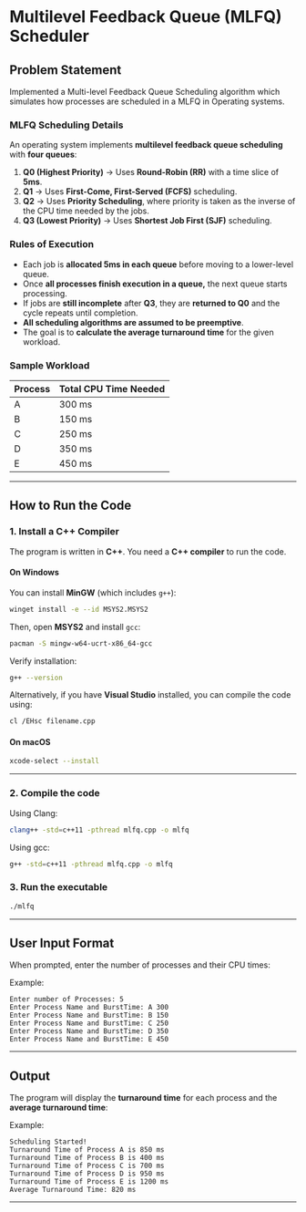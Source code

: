 # **Multilevel Feedback Queue (MLFQ) Scheduler** 

## **Problem Statement**
Implemented a Multi-level Feedback Queue Scheduling algorithm which simulates how processes are scheduled in a MLFQ in Operating systems.

### **MLFQ Scheduling Details**
An operating system implements **multilevel feedback queue scheduling** with **four queues**:

1. **Q0 (Highest Priority)** → Uses **Round-Robin (RR)** with a time slice of **5ms**.  
2. **Q1** → Uses **First-Come, First-Served (FCFS)** scheduling.  
3. **Q2** → Uses **Priority Scheduling**, where priority is taken as the inverse of the CPU time needed by the jobs.  
4. **Q3 (Lowest Priority)** → Uses **Shortest Job First (SJF)** scheduling.

### **Rules of Execution**
- Each job is **allocated 5ms in each queue** before moving to a lower-level queue.  
- Once **all processes finish execution in a queue,** the next queue starts processing.  
- If jobs are **still incomplete** after **Q3**, they are **returned to Q0** and the cycle repeats until completion.  
- **All scheduling algorithms are assumed to be preemptive**.  
- The goal is to **calculate the average turnaround time** for the given workload.


### **Sample Workload**
| Process | Total CPU Time Needed |
|---------|-----------------------|
| A       | 300 ms                |
| B       | 150 ms                |
| C       | 250 ms                |
| D       | 350 ms                |
| E       | 450 ms                |

---

## **How to Run the Code**
### **1. Install a C++ Compiler**
The program is written in **C++**. You need a **C++ compiler** to run the code.

#### **On Windows**
You can install **MinGW** (which includes `g++`):
```sh
winget install -e --id MSYS2.MSYS2
```
Then, open **MSYS2** and install `gcc`:
```sh
pacman -S mingw-w64-ucrt-x86_64-gcc
```
Verify installation:
```sh
g++ --version
```

Alternatively, if you have **Visual Studio** installed, you can compile the code using:
```sh
cl /EHsc filename.cpp
```

#### **On macOS**
```sh
xcode-select --install
```

---

### **2. Compile the code**
Using Clang:
```sh
clang++ -std=c++11 -pthread mlfq.cpp -o mlfq
```

Using gcc:
```sh
g++ -std=c++11 -pthread mlfq.cpp -o mlfq
```

### **3. Run the executable**
```sh
./mlfq
```

---

## **User Input Format**
When prompted, enter the number of processes and their CPU times:

Example:
```
Enter number of Processes: 5
Enter Process Name and BurstTime: A 300
Enter Process Name and BurstTime: B 150
Enter Process Name and BurstTime: C 250
Enter Process Name and BurstTime: D 350
Enter Process Name and BurstTime: E 450
```

---

## **Output**
The program will display the **turnaround time** for each process and the **average turnaround time**:

Example:
```
Scheduling Started!
Turnaround Time of Process A is 850 ms
Turnaround Time of Process B is 400 ms
Turnaround Time of Process C is 700 ms
Turnaround Time of Process D is 950 ms
Turnaround Time of Process E is 1200 ms
Average Turnaround Time: 820 ms
```

---